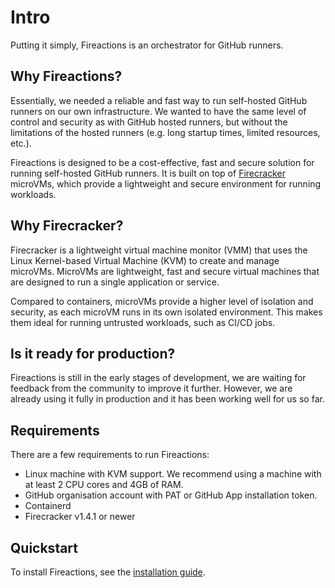 # Intro

Putting it simply, Fireactions is an orchestrator for GitHub runners.

## Why Fireactions?

Essentially, we needed a reliable and fast way to run self-hosted GitHub runners on our own infrastructure. We wanted to have the same level of control and security as with GitHub hosted runners, but without the limitations of the hosted runners (e.g. long startup times, limited resources, etc.).

Fireactions is designed to be a cost-effective, fast and secure solution for running self-hosted GitHub runners. It is built on top of [Firecracker](https://firecracker-microvm.github.io/) microVMs, which provide a lightweight and secure environment for running workloads.

## Why Firecracker?

Firecracker is a lightweight virtual machine monitor (VMM) that uses the Linux Kernel-based Virtual Machine (KVM) to create and manage microVMs. MicroVMs are lightweight, fast and secure virtual machines that are designed to run a single application or service.

Compared to containers, microVMs provide a higher level of isolation and security, as each microVM runs in its own isolated environment. This makes them ideal for running untrusted workloads, such as CI/CD jobs.

## Is it ready for production?

Fireactions is still in the early stages of development, we are waiting for feedback from the community to improve it further. However, we are already using it fully in production and it has been working well for us so far.

## Requirements

There are a few requirements to run Fireactions:

- Linux machine with KVM support. We recommend using a machine with at least 2 CPU cores and 4GB of RAM.
- GitHub organisation account with PAT or GitHub App installation token.
- Containerd
- Firecracker v1.4.1 or newer

## Quickstart

To install Fireactions, see the [installation guide](installation.md).
